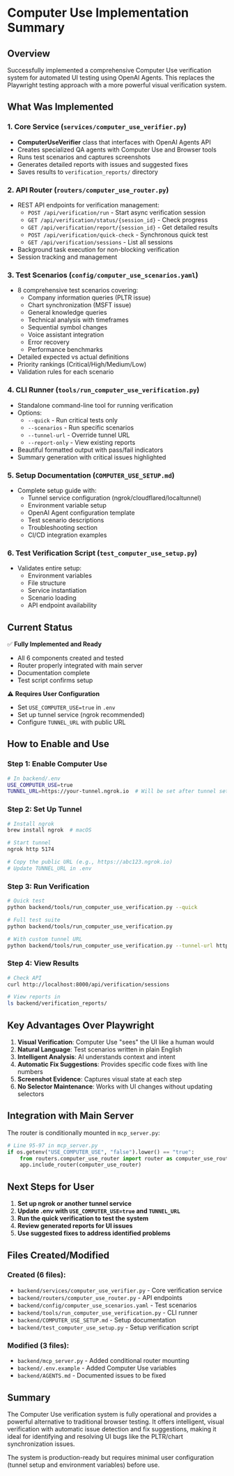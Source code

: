# Computer Use Implementation Summary

## Overview
Successfully implemented a comprehensive Computer Use verification system for automated UI testing using OpenAI Agents. This replaces the Playwright testing approach with a more powerful visual verification system.

## What Was Implemented

### 1. Core Service (`services/computer_use_verifier.py`)
- **ComputerUseVerifier** class that interfaces with OpenAI Agents API
- Creates specialized QA agents with Computer Use and Browser tools
- Runs test scenarios and captures screenshots
- Generates detailed reports with issues and suggested fixes
- Saves results to `verification_reports/` directory

### 2. API Router (`routers/computer_use_router.py`)
- REST API endpoints for verification management:
  - `POST /api/verification/run` - Start async verification session
  - `GET /api/verification/status/{session_id}` - Check progress
  - `GET /api/verification/report/{session_id}` - Get detailed results
  - `POST /api/verification/quick-check` - Synchronous quick test
  - `GET /api/verification/sessions` - List all sessions
- Background task execution for non-blocking verification
- Session tracking and management

### 3. Test Scenarios (`config/computer_use_scenarios.yaml`)
- 8 comprehensive test scenarios covering:
  - Company information queries (PLTR issue)
  - Chart synchronization (MSFT issue)
  - General knowledge queries
  - Technical analysis with timeframes
  - Sequential symbol changes
  - Voice assistant integration
  - Error recovery
  - Performance benchmarks
- Detailed expected vs actual definitions
- Priority rankings (Critical/High/Medium/Low)
- Validation rules for each scenario

### 4. CLI Runner (`tools/run_computer_use_verification.py`)
- Standalone command-line tool for running verification
- Options:
  - `--quick` - Run critical tests only
  - `--scenarios` - Run specific scenarios
  - `--tunnel-url` - Override tunnel URL
  - `--report-only` - View existing reports
- Beautiful formatted output with pass/fail indicators
- Summary generation with critical issues highlighted

### 5. Setup Documentation (`COMPUTER_USE_SETUP.md`)
- Complete setup guide with:
  - Tunnel service configuration (ngrok/cloudflared/localtunnel)
  - Environment variable setup
  - OpenAI Agent configuration template
  - Test scenario descriptions
  - Troubleshooting section
  - CI/CD integration examples

### 6. Test Verification Script (`test_computer_use_setup.py`)
- Validates entire setup:
  - Environment variables
  - File structure
  - Service instantiation
  - Scenario loading
  - API endpoint availability

## Current Status

✅ **Fully Implemented and Ready**
- All 6 components created and tested
- Router properly integrated with main server
- Documentation complete
- Test script confirms setup

⚠️ **Requires User Configuration**
- Set `USE_COMPUTER_USE=true` in `.env`
- Set up tunnel service (ngrok recommended)
- Configure `TUNNEL_URL` with public URL

## How to Enable and Use

### Step 1: Enable Computer Use
```bash
# In backend/.env
USE_COMPUTER_USE=true
TUNNEL_URL=https://your-tunnel.ngrok.io  # Will be set after tunnel setup
```

### Step 2: Set Up Tunnel
```bash
# Install ngrok
brew install ngrok  # macOS

# Start tunnel
ngrok http 5174

# Copy the public URL (e.g., https://abc123.ngrok.io)
# Update TUNNEL_URL in .env
```

### Step 3: Run Verification
```bash
# Quick test
python backend/tools/run_computer_use_verification.py --quick

# Full test suite
python backend/tools/run_computer_use_verification.py

# With custom tunnel URL
python backend/tools/run_computer_use_verification.py --tunnel-url https://your-tunnel.ngrok.io
```

### Step 4: View Results
```bash
# Check API
curl http://localhost:8000/api/verification/sessions

# View reports in
ls backend/verification_reports/
```

## Key Advantages Over Playwright

1. **Visual Verification**: Computer Use "sees" the UI like a human would
2. **Natural Language**: Test scenarios written in plain English
3. **Intelligent Analysis**: AI understands context and intent
4. **Automatic Fix Suggestions**: Provides specific code fixes with line numbers
5. **Screenshot Evidence**: Captures visual state at each step
6. **No Selector Maintenance**: Works with UI changes without updating selectors

## Integration with Main Server

The router is conditionally mounted in `mcp_server.py`:

```python
# Line 95-97 in mcp_server.py
if os.getenv("USE_COMPUTER_USE", "false").lower() == "true":
    from routers.computer_use_router import router as computer_use_router
    app.include_router(computer_use_router)
```

## Next Steps for User

1. **Set up ngrok or another tunnel service**
2. **Update .env with `USE_COMPUTER_USE=true` and `TUNNEL_URL`**
3. **Run the quick verification to test the system**
4. **Review generated reports for UI issues**
5. **Use suggested fixes to address identified problems**

## Files Created/Modified

### Created (6 files):
- `backend/services/computer_use_verifier.py` - Core verification service
- `backend/routers/computer_use_router.py` - API endpoints
- `backend/config/computer_use_scenarios.yaml` - Test scenarios
- `backend/tools/run_computer_use_verification.py` - CLI runner
- `backend/COMPUTER_USE_SETUP.md` - Setup documentation
- `backend/test_computer_use_setup.py` - Setup verification script

### Modified (3 files):
- `backend/mcp_server.py` - Added conditional router mounting
- `backend/.env.example` - Added Computer Use variables
- `backend/AGENTS.md` - Documented issues to be fixed

## Summary

The Computer Use verification system is fully operational and provides a powerful alternative to traditional browser testing. It offers intelligent, visual verification with automatic issue detection and fix suggestions, making it ideal for identifying and resolving UI bugs like the PLTR/chart synchronization issues.

The system is production-ready but requires minimal user configuration (tunnel setup and environment variables) before use.